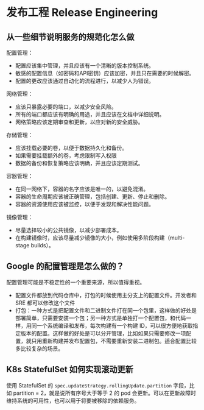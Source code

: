 # 发布工程 Release Engineering

## 从一些细节说明服务的规范化怎么做

配置管理：
- 配置应该集中管理，并且应该有一个清晰的版本控制系统。
- 敏感的配置信息（如密码和API密钥）应该加密，并且只在需要的时候解密。
- 配置的更改应该通过自动化的流程进行，以减少人为错误。

网络管理：
- 应该只暴露必要的端口，以减少安全风险。
- 所有的端口都应该有明确的用途，并且应该在文档中详细说明。
- 网络策略应该定期审查和更新，以应对新的安全威胁。

存储管理：
- 应该挂载必要的卷，以便于数据持久化和备份。
- 如果需要挂载额外的卷，考虑限制写入权限
- 数据的备份和恢复策略应该明确，并且应该定期测试。

容器管理：
- 在同一网络下，容器的名字应该是唯一的，以避免混淆。
- 容器的生命周期应该被正确管理，包括创建、更新、停止和删除。
- 容器的资源使用应该被监控，以便于发现和解决性能问题。

镜像管理：
- 尽量选择较小的公共镜像，以减少部署成本。
- 在构建镜像时，应该尽量减少镜像的大小，例如使用多阶段构建（multi-stage builds）。

## Google 的配置管理是怎么做的？

配置管理可能是不稳定性的一个重要来源，所以值得重视。

- 配置文件都放到代码仓库中，打包的时候使用主分支上的配置文件。开发者和 SRE 都可以修改这个文件
- 打包：一种方式是把配置文件和二进制文件打在同一个包里，这样做的好处是部署简单，只需要安装一个包；另一种方式是单独打一个配置包，和代码一样，用同一个系统编译和发布，每次构建有一个构建 ID，可以很方便地获取指定版本的配置。这样做的好处是可以分开管理，比如如果只需要修改一项配置，就只用重新构建并发布配置包，不需要重新安装二进制包。适合配置比较多比较复杂的场景。

## K8s StatefulSet 如何实现滚动更新

使用 StatefulSet 的 `spec.updateStrategy.rollingUpdate.partition` 字段，比如 partition = 2，就是说所有序号大于等于 2 的 pod 会更新。可以在更新故障时维持系统的可用性，也可以用于将要被移除的依赖服务。
